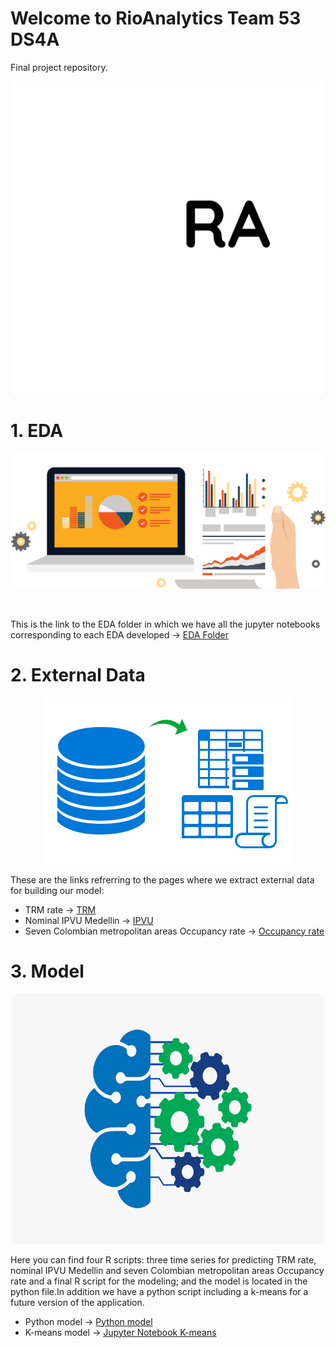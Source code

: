 # Welcome to RioAnalytics Team 53 DS4A

Final project repository.

<p align="center">
<img src="Images/logo.png" width="500" height="500" class="center">
 </p>
 




# 1. EDA

<p align="center">
<img src="Images/EDA_Icon.png" class="center">
 </p><br/>


This is the link to the EDA folder in which we have all the jupyter notebooks corresponding to each EDA developed -> [EDA Folder](./EDA)

# 2. External Data

<p align="center">
<img src="Images/extrac_data.png" class="center">
 </p>


These are the links refrerring to the pages where we extract external data for building our model:
 - TRM rate -> [TRM](https://www.banrep.gov.co/es/estadisticas/trm)
 - Nominal IPVU Medellin -> [IPVU](https://www.banrep.gov.co/es/estadisticas/indice-precios-vivienda-usada-ipvu)
 - Seven Colombian metropolitan areas Occupancy rate -> [Occupancy rate](https://www.banrep.gov.co/es/estadisticas/tasas-ocupacion-y-desempleo)

# 3. Model

<p align="center">
<img src="Images/Machine-Learning.png" width=500 height=400 class="center">
 </p>

 Here you can find four R scripts: three time series for predicting TRM rate, nominal IPVU Medellin and seven Colombian metropolitan areas Occupancy rate and a final R script for the modeling; and the model is located in the python file.In addition we have a python script including a k-means for a future version of the application.
 
  - Python model -> [Python model](./Model/Model.py)
  - K-means model -> [Jupyter Notebook K-means](./Model/Cluster%20predial.ipynb)









